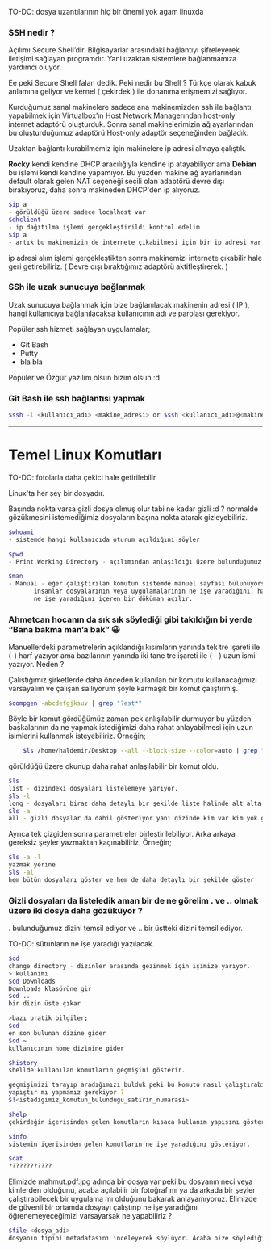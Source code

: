 TO-DO: dosya uzantılarının hiç bir önemi yok agam linuxda

### SSH nedir ?


Açılımı Secure Shell’dir. Bilgisayarlar arasındaki bağlantıyı şifreleyerek iletişimi sağlayan programdır. Yani uzaktan sistemlere bağlanmamıza yardımcı oluyor.

Ee peki Secure Shell falan dedik. Peki nedir bu Shell ? Türkçe olarak kabuk anlamına geliyor ve kernel ( çekirdek ) ile donanıma erişmemizi sağlıyor.

Kurduğumuz sanal makinelere sadece ana makinemizden ssh ile bağlantı yapabilmek için Virtualbox’ın Host Network Managerından host-only internet adaptörü oluşturduk. Sonra sanal makinelerimizin ağ ayarlarından bu oluşturduğumuz adaptörü Host-only adaptör seçeneğinden bağladık.

Uzaktan bağlantı kurabilmemiz için makinelere ip adresi almaya çalıştık.

**Rocky** kendi kendine DHCP aracılığıyla kendine ip atayabiliyor ama **Debian** bu işlemi kendi kendine yapamıyor. Bu yüzden makine ağ ayarlarından default olarak gelen NAT seçeneği seçili olan adaptörü devre dışı bırakıyoruz, daha sonra makineden DHCP'den ip alıyoruz.

```bash
$ip a
- görüldüğü üzere sadece localhost var
$dhclient
- ip dağıtılma işlemi gerçekleştirildi kontrol edelim
$ip a
- artık bu makinemizin de internete çıkabilmesi için bir ip adresi var.
```

ip adresi alım işlemi gerçekleştikten sonra makinemizi internete çıkabilir hale geri getirebiliriz. ( Devre dışı bıraktığımız adaptörü aktifleştirerek. )

### SSh ile uzak sunucuya bağlanmak

Uzak sunucuya bağlanmak için bize bağlanılacak makinenin adresi ( IP ), hangi kullanıcıya bağlanılacaksa kullanıcının adı ve parolası gerekiyor.

Popüler ssh hizmeti sağlayan uygulamalar;

- Git Bash
- Putty
- bla bla

Popüler ve Özgür yazılım olsun bizim olsun :d

### Git Bash ile ssh bağlantısı yapmak

```bash
$ssh -l <kullanıcı_adı> <makine_adresi> or $ssh <kullanıcı_adı>@<makine_adresi>
```

---

# Temel Linux Komutları

TO-DO: fotolarla daha çekici hale getirilebilir

Linux'ta her şey bir dosyadır.

Başında nokta varsa gizli dosya olmuş olur tabi ne kadar gizli :d ? normalde gözükmesini istemediğimiz dosyaların başına nokta atarak gizleyebiliriz.

```bash
$whoami
- sistemde hangi kullanıcıda oturum açıldığını söyler
```

```bash
$pwd
- Print Working Directory - açılımından anlaşıldığı üzere bulunduğumuz dizini gösterir
```

```bash
$man
- Manual - eğer çalıştırılan komutun sistemde manuel sayfası bulunuyorsa onu gösterir. Daha da açıklamak gerekirse
	   insanlar dosyalarının veya uygulamalarının ne işe yaradığını, hangi parametreleri aldığını veya parametrelerin 
	   ne işe yaradığını içeren bir döküman açılır.
```

### Ahmetcan hocanın da sık sık söylediği gibi takıldığın bi yerde “Bana bakma man’a bak” 😀

Manuellerdeki parametrelerin açıklandığı kısımların yanında tek tre işareti ile (-) harf yazıyor ama bazılarının yanında iki tane tre işareti ile (—) uzun ismi yazıyor. Neden ?

Çalıştığımız şirketlerde daha önceden kullanılan bir komutu kullanacağımızı varsayalım ve çalışan sallıyorum şöyle karmaşık bir komut çalıştırmış.

```bash
$compgen -abcdefgjksuv | grep "?est*"
```

Böyle bir komut gördüğümüz zaman pek anlışılabilir durmuyor bu yüzden başkalarının da ne yapmak istediğimizi daha rahat anlayabilmesi için uzun isimlerini kullanmak isteyebiliriz. Örneğin;

```bash
	$ls /home/haldemir/Desktop --all --block-size --color=auto | grep "?est*"
```

görüldüğü üzere okunup daha rahat anlaşılabilir bir komut oldu.

```bash
$ls
list - dizindeki dosyaları listelemeye yarıyor.
$ls -l
long - dosyaları biraz daha detaylı bir şekilde liste halinde alt alta gösteriyor.
$ls -a
all - gizli dosyalar da dahil gösteriyor yani dizinde kim var kim yok gösteriyor

```

Ayrıca tek çizgiden sonra parametreler birleştirilebiliyor. Arka arkaya gereksiz şeyler yazmaktan kaçınabiliriz. Örneğin;

```bash
$ls -a -l 
yazmak yerine
$ls -al
hem bütün dosyaları göster ve hem de daha detaylı bir şekilde göster
```

### Gizli dosyaları da listeledik aman bir de ne görelim . ve .. olmak üzere iki dosya daha gözüküyor ?

. bulunduğumuz dizini temsil ediyor ve .. bir üstteki dizini temsil ediyor.

TO-DO: sütunların ne işe yaradığı yazılacak.

```bash
$cd
change directory - dizinler arasında gezinmek için işimize yarıyor.
> kullanımı
$cd Downloads
Downloads klasörüne gir
$cd ..
bir dizin üste çıkar

>bazı pratik bilgiler;
$cd -
en son bulunan dizine gider
$cd ~
kullanıcının home dizinine gider
```

```bash
$history
shellde kullanılan komutların geçmişini gösterir.

geçmişimizi tarayıp aradığımızı bulduk peki bu komutu nasıl çalıştırabiliriz illa kopyala
yapıştır mı yapmamız gerekiyor ?
$!<istedigimiz_komutun_bulundugu_satirin_numarasi> 
```

```bash
$help
çekirdeğin içerisinden gelen komutların kısaca kullanım yapısını gösterir.
```

```bash
$info
sistemin içerisinden gelen komutların ne işe yaradığını gösteriyor.
```

```bash
$cat
????????????
```

Elimizde mahmut.pdf.jpg adında bir dosya var peki bu dosyanın neci veya kimlerden olduğunu, acaba açılabilir bir fotoğraf mı ya da arkada bir şeyler çalıştırabilecek bir uygulama mı olduğunu bakarak anlayamıyoruz. Elimizde de güvenli bir ortamda dosyayı çalıştırıp ne işe yaradığını öğrenemeyeceğimizi varsayarsak ne yapabiliriz ?

```bash
$file <dosya_adi>
dosyanın tipini metadatasını inceleyerek söylüyor. Acaba bize söylediği %100 doğru mu ?
```
